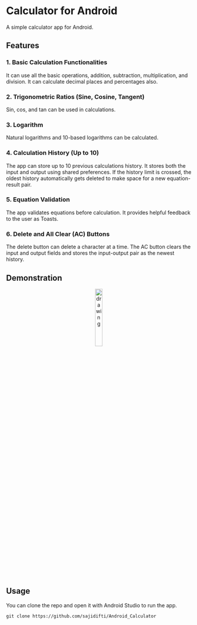 # Calculator for Android

A simple calculator app for Android.

## Features

### 1. Basic Calculation Functionalities

It can use all the basic operations, addition, subtraction, multiplication, and division. It can calculate decimal places and percentages also.

### 2. Trigonometric Ratios (Sine, Cosine, Tangent)

Sin, cos, and tan can be used in calculations.

### 3. Logarithm

Natural logarithms and 10-based logarithms can be calculated.

### 4. Calculation History (Up to 10)

The app can store up to 10 previous calculations history. It stores both the input and output using shared preferences. If the history limit is crossed, the oldest history automatically gets deleted to make space for a new equation-result pair.

### 5. Equation Validation

The app validates equations before calculation. It provides helpful feedback to the user as Toasts.

### 6. Delete and All Clear (AC) Buttons

The delete button can delete a character at a time. The AC button clears the input and output fields and stores the input-output pair as the newest history.

## Demonstration

<p align="center"><img src="Calculator.gif" alt="drawing" width="20%"/></p>

## Usage

You can clone the repo and open it with Android Studio to run the app.

```
git clone https://github.com/sajidifti/Android_Calculator
```
